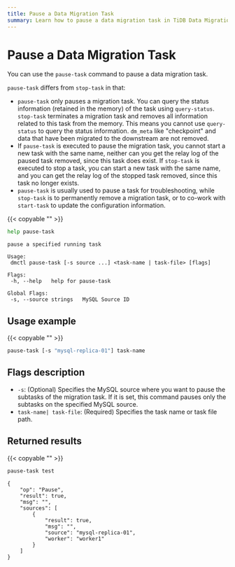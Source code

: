 ```yaml
---
title: Pause a Data Migration Task
summary: Learn how to pause a data migration task in TiDB Data Migration.
---
```


# Pause a Data Migration Task

You can use the `pause-task` command to pause a data migration task.

`pause-task` differs from `stop-task` in that:

- `pause-task` only pauses a migration task. You can query the status information (retained in the memory) of the task using `query-status`. `stop-task` terminates a migration task and removes all information related to this task from the memory. This means you cannot use `query-status` to query the status information. `dm_meta` like "checkpoint" and data that have been migrated to the downstream are not removed.
- If `pause-task` is executed to pause the migration task, you cannot start a new task with the same name, neither can you get the relay log of the paused task removed, since this task does exist. If `stop-task` is executed to stop a task, you can start a new task with the same name, and you can get the relay log of the stopped task removed, since this task no longer exists.
- `pause-task` is usually used to pause a task for troubleshooting, while `stop-task` is to permanently remove a migration task, or to co-work with `start-task` to update the configuration information.

{{< copyable "" >}}

```bash
help pause-task
```

```
pause a specified running task

Usage:
 dmctl pause-task [-s source ...] <task-name | task-file> [flags]

Flags:
 -h, --help   help for pause-task

Global Flags:
 -s, --source strings   MySQL Source ID
```

## Usage example

{{< copyable "" >}}

```bash
pause-task [-s "mysql-replica-01"] task-name
```

## Flags description

- `-s`: (Optional) Specifies the MySQL source where you want to pause the subtasks of the migration task. If it is set, this command pauses only the subtasks on the specified MySQL source.
- `task-name| task-file`: (Required) Specifies the task name or task file path.

## Returned results

{{< copyable "" >}}

```bash
pause-task test
```

```
{
    "op": "Pause",
    "result": true,
    "msg": "",
    "sources": [
        {
            "result": true,
            "msg": "",
            "source": "mysql-replica-01",
            "worker": "worker1"
        }
    ]
}
```